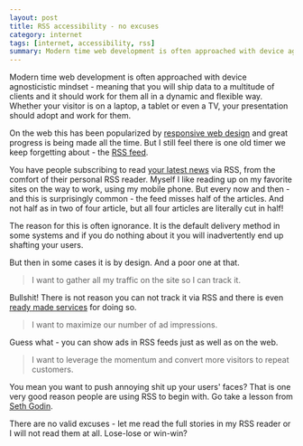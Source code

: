 ```yaml
---
layout: post
title: RSS accessibility - no excuses
category: internet
tags: [internet, accessibility, rss]
summary: Modern time web development is often approached with device agnosticistic mindset. Whether your visitor is on a laptop, a tablet or even a TV, your presentation should adopt and work for them. Great progress is being made all the time in this area but I feel there is one old timer we keep forgetting about - the RSS feed.
---
```

Modern time web development is often approached with device agnosticistic mindset - meaning that you will ship data to a multitude of clients and it should work for them all in a dynamic and flexible way. Whether your visitor is on a laptop, a tablet or even a TV, your presentation should adopt and work for them.

On the web this has been popularized by [responsive web design](http://www.alistapart.com/articles/responsive-web-design/) and great progress is being made all the time. But I still feel there is one old timer we keep forgetting about - the [RSS feed](http://en.wikipedia.org/wiki/RSS).

You have people subscribing to read [your latest news](/feed.atom) via RSS, from the comfort of their personal RSS reader. Myself I like reading up on my favorite sites on the way to work, using my mobile phone. But every now and then - and this is surprisingly common - the feed misses half of the articles. And not half as in two of four article, but all four articles are literally cut in half!

The reason for this is often ignorance. It is the default delivery method in some systems and if you do nothing about it you will inadvertently end up shafting your users.

But then in some cases it is by design. And a poor one at that.

>I want to gather all my traffic on the site so I can track it.

Bullshit! There is not reason you can not track it via RSS and there is even [ready made services](http://www.feedburner.com/fb/a/home) for doing so.

>I want to maximize our number of ad impressions.

Guess what - you can show ads in RSS feeds just as well as on the web.

>I want to leverage the momentum and convert more visitors to repeat customers.

You mean you want to push annoying shit up your users' faces? That is one very good reason people are using RSS to begin with. Go take a lesson from [Seth Godin](http://sethgodin.typepad.com/seths_blog/2008/01/permission-mark.html).

There are no valid excuses - let me read the full stories in my RSS reader or I will not read them at all. Lose-lose or win-win?
